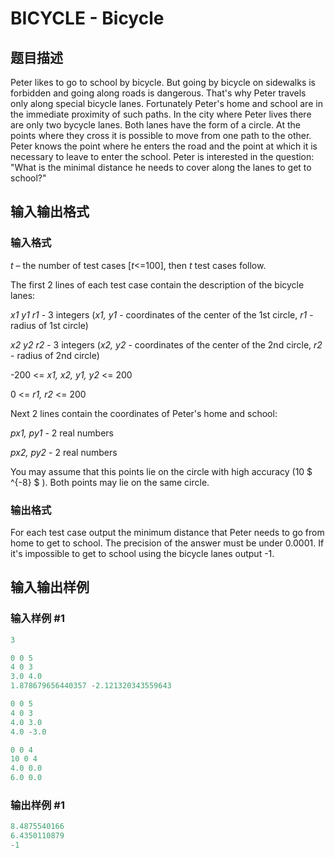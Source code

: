 # BICYCLE - Bicycle

## 题目描述

Peter likes to go to school by bicycle. But going by bicycle on sidewalks is forbidden and going along roads is dangerous. That's why Peter travels only along special bicycle lanes. Fortunately Peter's home and school are in the immediate proximity of such paths. In the city where Peter lives there are only two bycycle lanes. Both lanes have the form of a circle. At the points where they cross it is possible to move from one path to the other. Peter knows the point where he enters the road and the point at which it is necessary to leave to enter the school. Peter is interested in the question: "What is the minimal distance he needs to cover along the lanes to get to school?"

## 输入输出格式

### 输入格式

_t_ – the number of test cases \[_t_<=100\], then _t_ test cases follow.

The first 2 lines of each test case contain the description of the bicycle lanes:

_x1 y1 r1_ - 3 integers (_x1, y1_ - coordinates of the center of the 1st circle, _r1_ - radius of 1st circle)

_x2 y2 r2_ - 3 integers (_x2, y2_ - coordinates of the center of the 2nd circle, _r2_ - radius of 2nd circle)

-200 <= _x1, x2, y1, y2_ <= 200

0 <= _r1, r2_ <= 200

Next 2 lines contain the coordinates of Peter's home and school:

_px1, py1_ - 2 real numbers

_px2, py2_ - 2 real numbers

You may assume that this points lie on the circle with high accuracy (10 $ ^{-8} $ ). Both points may lie on the same circle.

### 输出格式

For each test case output the minimum distance that Peter needs to go from home to get to school. The precision of the answer must be under 0.0001. If it's impossible to get to school using the bicycle lanes output -1.

## 输入输出样例

### 输入样例 #1

```cpp
3

0 0 5
4 0 3
3.0 4.0
1.878679656440357 -2.121320343559643

0 0 5
4 0 3
4.0 3.0
4.0 -3.0

0 0 4
10 0 4
4.0 0.0
6.0 0.0
```


### 输出样例 #1

```cpp
8.4875540166
6.4350110879
-1
```


